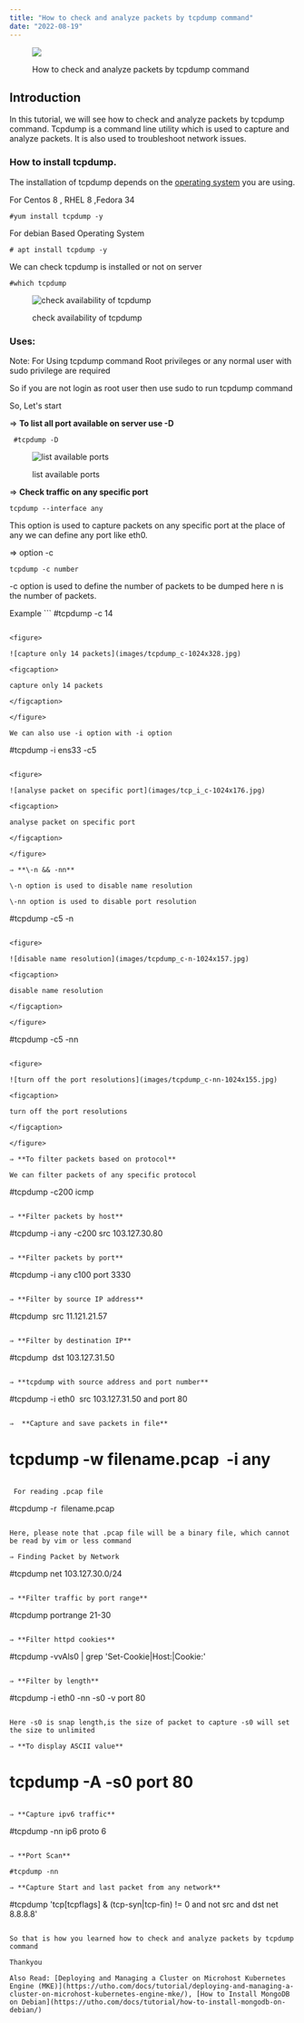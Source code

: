 ```yaml
---
title: "How to check and analyze packets by tcpdump command"
date: "2022-08-19"
---
```


<figure>

![](images/how-to-check-and-analyze-packet-by-tcpdump-1.png)

<figcaption>

How to check and analyze packets by tcpdump command

</figcaption>

</figure>

## Introduction

In this tutorial, we will see how to check and analyze packets by tcpdump command. Tcpdump is a command line utility which is used to capture and analyze packets. It is also used to troubleshoot network issues.  

### How to install tcpdump.

The installation of tcpdump depends on the [operating system](https://en.wikipedia.org/wiki/List_of_Linux_distributions) you are using.  

For Centos 8 , RHEL 8 ,Fedora 34

```
#yum install tcpdump -y
```

For debian Based Operating System

```
# apt install tcpdump -y
```

We can check tcpdump is installed or not on server

```
#which tcpdump
```

<figure>

![check availability of tcpdump](images/whichtcpdump.jpg)

<figcaption>

check availability of tcpdump

</figcaption>

</figure>

### Uses:

Note: For Using tcpdump command Root privileges or any normal user with sudo privilege are required

So if you are not login as root user then use sudo to run tcpdump command

So, Let's start

⇒ **To list all port available on server use -D**

```
 #tcpdump -D
```

<figure>

![list available ports](images/tcpdump_D.jpg)

<figcaption>

list available ports

</figcaption>

</figure>

⇒ **Check traffic on any specific port**

```
tcpdump --interface any  
```

This option is used to capture packets on any specific port at the place of any we can define any port like eth0.

⇒ option -c

```
tcpdump -c number
```

\-c option is used to define the number of packets to be dumped here n is the number of packets.

Example ```
#tcpdump -c 14
``` 

<figure>

![capture only 14 packets](images/tcpdump_c-1024x328.jpg)

<figcaption>

capture only 14 packets

</figcaption>

</figure>

We can also use -i option with -i option

```
#tcpdump -i ens33 -c5
```

<figure>

![analyse packet on specific port](images/tcp_i_c-1024x176.jpg)

<figcaption>

analyse packet on specific port

</figcaption>

</figure>

⇒ **\-n && -nn**

\-n option is used to disable name resolution

\-nn option is used to disable port resolution

```
#tcpdump -c5 -n
```

<figure>

![disable name resolution](images/tcpdump_c-n-1024x157.jpg)

<figcaption>

disable name resolution

</figcaption>

</figure>

```
#tcpdump -c5 -nn
```

<figure>

![turn off the port resolutions](images/tcpdump_c-nn-1024x155.jpg)

<figcaption>

turn off the port resolutions

</figcaption>

</figure>

⇒ **To filter packets based on protocol**

We can filter packets of any specific protocol

```
#tcpdump -c200 icmp
```

⇒ **Filter packets by host**

```
#tcpdump -i any -c200 src 103.127.30.80
```

⇒ **Filter packets by port**

```
#tcpdump -i any c100 port 3330
```  

⇒ **Filter by source IP address**

```
#tcpdump  src 11.121.21.57
```  

⇒ **Filter by destination IP**

```
#tcpdump  dst 103.127.31.50
```  

⇒ **tcpdump with source address and port number**

```
#tcpdump -i eth0  src 103.127.31.50 and port 80
```  

⇒  **Capture and save packets in file**

```
# tcpdump -w filename.pcap  -i any
```

 For reading .pcap file

```
#tcpdump -r  filename.pcap
```  

Here, please note that .pcap file will be a binary file, which cannot be read by vim or less command

⇒ Finding Packet by Network

```
#tcpdump net 103.127.30.0/24
```  

⇒ **Filter traffic by port range**

```
#tcpdump portrange 21-30
```

⇒ **Filter httpd cookies**

```
#tcpdump -vvAls0 | grep 'Set-Cookie|Host:|Cookie:'
```  

⇒ **Filter by length**

```
#tcpdump -i eth0 -nn -s0 -v port 80
```

Here -s0 is snap length,is the size of packet to capture -s0 will set the size to unlimited

⇒ **To display ASCII value**

```
# tcpdump -A -s0 port 80
```

⇒ **Capture ipv6 traffic**

```
#tcpdump -nn ip6 proto 6
```

⇒ **Port Scan**

#tcpdump -nn

⇒ **Capture Start and last packet from any network**

```
#tcpdump 'tcp[tcpflags] & (tcp-syn|tcp-fin) != 0 and not src and dst net 8.8.8.8'
```

So that is how you learned how to check and analyze packets by tcpdump command

Thankyou

Also Read: [Deploying and Managing a Cluster on Microhost Kubernetes Engine (MKE)](https://utho.com/docs/tutorial/deploying-and-managing-a-cluster-on-microhost-kubernetes-engine-mke/), [How to Install MongoDB on Debian](https://utho.com/docs/tutorial/how-to-install-mongodb-on-debian/)
